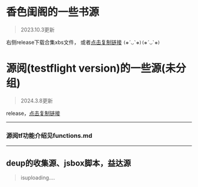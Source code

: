 # 香色闺阁的一些书源

>2023.10.3更新

右侧release下载合集xbs文件，
或者[点击复制链接](https://github.com/chenxingmoonset/selfmade-shuyuan/releases/download/booksource/mulShare.1.xbs)
``(❁´◡`❁)(❁´◡`❁) ``

# 源阅(testflight version)的一些源(未分组)

>2024.3.8更新

release，[点击复制链接](https://github.com/chenxingmoonset/selfmade-shuyuan/releases/download/20240308.2237/20240308.2237.json)


-----------------------------------------
### 源阅tf功能介绍见functions.md

-----------------------------------------
## deup的收集源、jsbox脚本，益达源
>isuploading....
